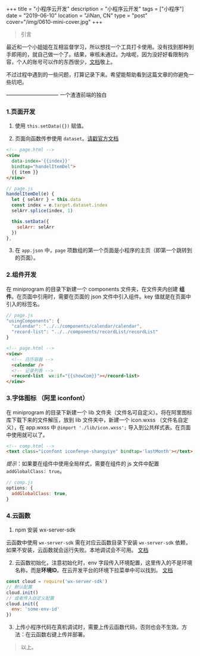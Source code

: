 +++
title = "小程序云开发"
description = "小程序云开发"
tags = ["小程序"]
date = "2019-06-10"
location = "JiNan, CN"
type = "post"
cover="/img/0610-mini-cover.jpg"
+++

> 引言

  最近和一个小姐姐在互相监督学习，所以想找一个工具打卡使用。没有找到那种到手即用的，就自己做一个了。结果，审核未通过。为啥呢，因为没好好看限制内容，个人的账号可以作的东西很少，[文档](https://developers.weixin.qq.com/miniprogram/product/material/#%E4%B8%AA%E4%BA%BA%E4%B8%BB%E4%BD%93%E5%B0%8F%E7%A8%8B%E5%BA%8F%E5%BC%80%E6%94%BE%E7%9A%84%E6%9C%8D%E5%8A%A1%E7%B1%BB%E7%9B%AE)敬上。

  不过过程中遇到的一些问题，打算记录下来。希望能帮助看到这篇文章的你避免一些坑吧。

  —————————— 一个渣渣前端的独白

### 1.页面开发

1. 使用 `this.setData({})` 赋值。

2. 页面向函数传参使用 `dataset`。[请戳官方文档](https://developers.weixin.qq.com/miniprogram/dev/framework/view/wxml/event.html#dataset)

```html
<!-- page.html -->
<view 
  data-index='{{index}}'
  bindtap="handelItemDel">
  {{ item }}
</view>
```

```js
// page.js
handelItemDel(e) {
  let { selArr } = this.data
  const index = e.target.dataset.index
  selArr.splice(index, 1)

  this.setData({
    selArr: selArr
  })
},
```

3. 在 `app.json` 中，`page` 项数组的第一个页面是小程序的主页（即第一个跳转到的页面）。

### 2.组件开发

在 miniprogram 的目录下新建一个 components 文件夹，在文件夹内创建 **组件**。在页面中引用时，需要在页面的 json 文件中引入组件。key 值就是在页面中引入的标签名。

```js
// page.js
"usingComponents": {
  "calendar": "../../components/calendar/calendar",
  "record-list": "../../components/recordList/recordList"
}
```

```html
<!-- page.html -->
<view>
  <!-- 日历容器 -->
  <calendar />
  <!-- 记录列表 -->
  <record-list  wx:if="{{showCom}}"></record-list>
</view>
```

### 3.字体图标 （阿里 iconfont）

在 miniprogram 的目录下新建一个 lib 文件夹（文件名可自定义）。将在阿里图标库下载下来的文件解压，放到 lib 文件夹中，新建一个 icon.wxss （文件名自定义），在 app.wxss 中 `@import './lib/icon.wxss';` 导入到公共样式表。在页面中使用就可以了。

```html
<!-- comp.html -->
<text class="iconfont iconfenye-shangyiye" bindtap='lastMonth'></text>
```

_提示_：如果要在组件中使用全局样式，需要在组件的 js 文件中配置 `addGlobalClass: true`。

```js
// comp.js
options: {
  addGlobalClass: true,
}
```

### 4.云函数

1. npm 安装 wx-server-sdk

云函数中使用 `wx-server-sdk` 需在对应云函数目录下安装 `wx-server-sdk` 依赖，如果不安装，云函数就会运行失败。本地调试会不可用。 [文档](https://developers.weixin.qq.com/miniprogram/dev/wxcloud/guide/functions/wx-server-sdk.html)

2. 云函数初始化，注意初始化时，env 字段传入环境配置，这里传入的不是环境名称，而是**环境ID**。在云开发平台的环境下拉菜单中可以找到。 [文档](https://developers.weixin.qq.com/miniprogram/dev/wxcloud/reference-client-api/init.html)

```js
const cloud = require('wx-server-sdk')
// 默认配置
cloud.init()
// 或者传入自定义配置
cloud.init({
  env: 'some-env-id'
})
```

3. 上传小程序代码在真机调试时，需要上传云函数代码，否则也会不生效。方法：在云函数右键上传并部署。

> 以上。